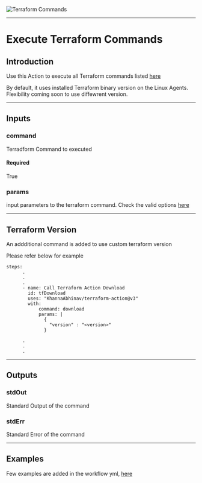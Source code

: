 ![Terraform Commands](https://github.com/KhannaAbhinav/terraform-action/workflows/Terraform%20Commands/badge.svg)

---

# Execute Terraform Commands

## Introduction
Use this Action to execute all Terraform commands listed [here](https://www.terraform.io/docs/commands/index.html)

By default, it uses installed Terraform binary version on the Linux Agents. Flexibility coming soon to use diffewrent version.

---
## Inputs

### command
Terradform Command to executed

#### Required
True

### params
input parameters to the terraform command. Check the valid options [here](https://github.com/KhannaAbhinav/terraform-action/blob/master/src/typings/interfaces.d.ts)

---
## Terraform Version

An addditional command is added to use custom terraform version

Please refer below for example

```
steps:
      .
      .
      .
      - name: Call Terraform Action Download
        id: tfDownload
        uses: "KhannaAbhinav/terraform-action@v3"
        with:
            command: download
            params: |
              {
                "version" : "<version>"
              }

      .
      .
      .
```

---

## Outputs

### stdOut

Standard Output of the command

### stdErr

Standard Error of the command

---

## Examples

Few examples are added in the workflow yml, [here](./.github/workflows/main.yml)
